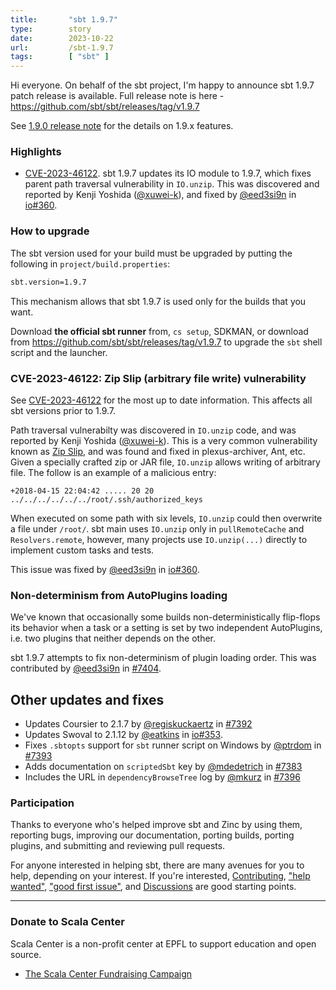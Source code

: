 ```yaml
---
title:       "sbt 1.9.7"
type:        story
date:        2023-10-22
url:         /sbt-1.9.7
tags:        [ "sbt" ]
---
```


Hi everyone. On behalf of the sbt project, I'm happy to announce sbt 1.9.7 patch release is available. Full release note is here - https://github.com/sbt/sbt/releases/tag/v1.9.7

See [1.9.0 release note](/sbt-1.9.0) for the details on 1.9.x features.

### Highlights

- [CVE-2023-46122](https://github.com/sbt/sbt/security/advisories/GHSA-h9mw-grgx-2fhf). sbt 1.9.7 updates its IO module to 1.9.7, which fixes parent path traversal vulnerability in `IO.unzip`. This was discovered and reported by Kenji Yoshida ([@xuwei-k][@xuwei-k]), and fixed by [@eed3si9n][@eed3si9n] in [io#360][io360].

<!--more-->

### How to upgrade

The sbt version used for your build must be upgraded by putting the following in `project/build.properties`:

```bash
sbt.version=1.9.7
```

This mechanism allows that sbt 1.9.7 is used only for the builds that you want.

Download **the official sbt runner** from, `cs setup`, SDKMAN, or download from <https://github.com/sbt/sbt/releases/tag/v1.9.7> to upgrade the `sbt` shell script and the launcher.

### CVE-2023-46122: Zip Slip (arbitrary file write) vulnerability

See [CVE-2023-46122](https://github.com/sbt/sbt/security/advisories/GHSA-h9mw-grgx-2fhf) for the most up to date information. This affects all sbt versions prior to 1.9.7.

Path traversal vulnerabilty was discovered in `IO.unzip` code, and was reported by Kenji Yoshida ([@xuwei-k][@xuwei-k]). This is a very common vulnerability known as [Zip Slip](https://security.snyk.io/research/zip-slip-vulnerability), and was found and fixed in plexus-archiver, Ant, etc. Given a specially crafted zip or JAR file, `IO.unzip` allows writing of arbitrary file. The follow is an example of a malicious entry:

```
+2018-04-15 22:04:42 ..... 20 20 ../../../../../../root/.ssh/authorized_keys
```

When executed on some path with six levels, `IO.unzip` could then overwrite a file under `/root/`. sbt main uses `IO.unzip` only in `pullRemoteCache` and `Resolvers.remote`, however, many projects use `IO.unzip(...)` directly to implement custom tasks and tests.

This issue was fixed by [@eed3si9n][@eed3si9n] in [io#360][io360].

### Non-determinism from AutoPlugins loading

We've known that occasionally some builds non-deterministically flip-flops its behavior when a task or a setting is set by two independent AutoPlugins, i.e. two plugins that neither depends on the other.

sbt 1.9.7 attempts to fix non-determinism of plugin loading order.
This was contributed by [@eed3si9n][@eed3si9n] in [#7404][7404].

## Other updates and fixes

- Updates Coursier to 2.1.7 by [@regiskuckaertz][@regiskuckaertz] in [#7392][7392]
- Updates Swoval to 2.1.12 by [@eatkins][@eatkins] in [io#353][io353].
- Fixes `.sbtopts` support for `sbt` runner script on Windows by [@ptrdom][@ptrdom] in [#7393][7393]
- Adds documentation on `scriptedSbt` key by [@mdedetrich][@mdedetrich] in [#7383][7383]
- Includes the URL in `dependencyBrowseTree` log by [@mkurz][@mkurz] in [#7396][7396]

### Participation

Thanks to everyone who's helped improve sbt and Zinc by using them, reporting bugs, improving our documentation, porting builds, porting plugins, and submitting and reviewing pull requests.

For anyone interested in helping sbt, there are many avenues for you to help, depending on your interest. If you're interested, [Contributing](https://github.com/sbt/sbt/blob/develop/CONTRIBUTING.md), ["help wanted"](https://github.com/sbt/sbt/issues?q=is%3Aissue+is%3Aopen+label%3A%22help+wanted%22), ["good first issue"](https://github.com/sbt/sbt/issues?q=is%3Aissue+is%3Aopen+label%3A%22good+first+issue%22), and [Discussions](https://github.com/sbt/sbt/discussions/) are good starting points.

----

### Donate to Scala Center

Scala Center is a non-profit center at EPFL to support education and open source.

- [The Scala Center Fundraising Campaign](https://scala-lang.org/blog/2023/09/11/scala-center-fundraising.html)

  [@eed3si9n]: https://github.com/eed3si9n
  [@Nirvikalpa108]: https://github.com/Nirvikalpa108
  [@adpi2]: https://github.com/adpi2
  [@er1c]: https://github.com/er1c
  [@eatkins]: https://github.com/eatkins
  [@dwijnand]: https://github.com/dwijnand
  [@xuwei-k]: https://github.com/xuwei-k
  [@regiskuckaertz]: https://github.com/regiskuckaertz
  [@ptrdom]: https://github.com/ptrdom
  [@mdedetrich]: https://github.com/mdedetrich
  [@mkurz]: https://github.com/mkurz
  [7404]: https://github.com/sbt/sbt/pull/7404
  [7392]: https://github.com/sbt/sbt/pull/7392
  [7393]: https://github.com/sbt/sbt/pull/7393
  [7396]: https://github.com/sbt/sbt/pull/7396
  [7383]: https://github.com/sbt/sbt/pull/7383
  [io353]: https://github.com/sbt/io/pull/353
  [io360]: https://github.com/sbt/io/pull/360
